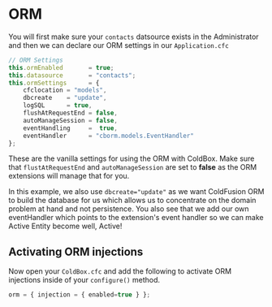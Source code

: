 # ORM

You will first make sure your `contacts` datsource exists in the Administrator and then we can declare our ORM settings in our `Application.cfc`

```js
// ORM Settings
this.ormEnabled 	  = true;
this.datasource		  = "contacts";
this.ormSettings	  = {
	cfclocation = "models",
	dbcreate	= "update",
	logSQL 		= true,
	flushAtRequestEnd = false,
	autoManageSession = false,
	eventHandling 	  =  true,
	eventHandler	  = "cborm.models.EventHandler"
};

```

These are the vanilla settings for using the ORM with ColdBox. Make sure that `flustAtRequestEnd` and `autoManageSession` are set to **false** as the ORM extensions will manage that for you. 

In this example, we also use `dbcreate="update"` as we want ColdFusion ORM to build the database for us which allows us to concentrate on the domain problem at hand and not persistence.  You also see that we add our own eventHandler which points to the extension's event handler so we can make Active Entity become well, Active!

## Activating ORM injections

Now open your `ColdBox.cfc` and add the following to activate ORM injections inside of your `configure()` method.

```js
orm = { injection = { enabled=true } };
```

